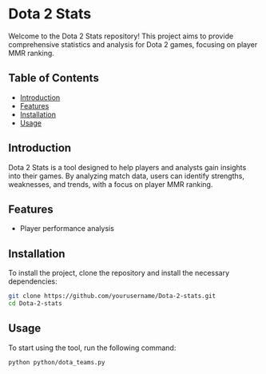 # Dota 2 Stats

Welcome to the Dota 2 Stats repository! This project aims to provide comprehensive statistics and analysis for Dota 2 games, focusing on player MMR ranking.

## Table of Contents

- [Introduction](#introduction)
- [Features](#features)
- [Installation](#installation)
- [Usage](#usage)

## Introduction

Dota 2 Stats is a tool designed to help players and analysts gain insights into their games. By analyzing match data, users can identify strengths, weaknesses, and trends, with a focus on player MMR ranking.

## Features

- Player performance analysis

## Installation

To install the project, clone the repository and install the necessary dependencies:

```bash
git clone https://github.com/yourusername/Dota-2-stats.git
cd Dota-2-stats
```

## Usage

To start using the tool, run the following command:

```bash
python python/dota_teams.py
```
